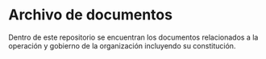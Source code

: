 # Archivo de documentos
Dentro de este repositorio se encuentran los documentos relacionados a la operación y gobierno de la organización incluyendo su constitución.
